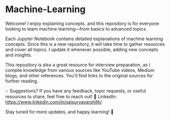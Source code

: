 # Machine-Learning
  
Welcome! I enjoy explaining concepts, and this repository is for everyone looking to learn machine learning—from basics to advanced topics.

Each Jupyter Notebook contains detailed explanations of machine learning concepts. Since this is a new repository, it will take time to gather resources and cover all topics. I update it whenever possible, adding new concepts and insights.

This repository is also a great resource for interview preparation, as I compile knowledge from various sources like YouTube videos, Medium blogs, and other references. You'll find links to the original sources for further reading.

💡 Suggestions? If you have any feedback, topic requests, or useful resources to share, feel free to reach out!
🔗 LinkedIn: https://www.linkedin.com/in/saisuryavarshith/

Stay tuned for more updates, and happy learning! 🚀

